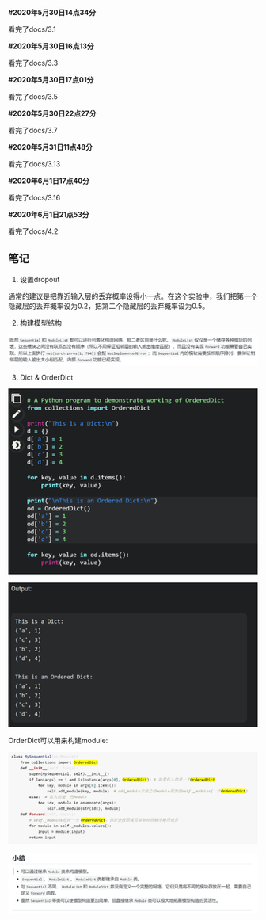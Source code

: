 <!--
 * @Author: Charlie
 * @Date: 2020-05-30 14:34:14
 * @LastEditTime: 2020-06-01 21:53:52
 * @LastEditors: Peng Tianhao
 * @Description: 学习笔记
 * @FilePath: \PersonalFiles\Dive-into-DL-PyTorch\README.md
 * @No Bugs Here!👇
--> 

**#2020年5月30日14点34分**

看完了docs/3.1

**#2020年5月30日16点13分**

看完了docs/3.3

**#2020年5月30日17点01分**

看完了docs/3.5

**#2020年5月30日22点27分**

看完了docs/3.7

**#2020年5月31日11点48分**

看完了docs/3.13

**#2020年6月1日17点40分**

看完了docs/3.16

**#2020年6月1日21点53分**

看完了docs/4.2


笔记
-------------- 
1. 设置dropout

通常的建议是把靠近输入层的丢弃概率设得小一点。在这个实验中，我们把第一个隐藏层的丢弃概率设为0.2，把第二个隐藏层的丢弃概率设为0.5。

2. 构建模型结构

![](My_img/2020-06-01-21-09-54.png)

3. Dict & OrderDict

![](My_img/2020-06-01-21-22-42.png)

![](My_img/2020-06-01-21-22-56.png)

OrderDict可以用来构建module:

![](My_img/2020-06-01-21-25-11.png)

![](My_img/2020-06-01-21-36-09.png)


